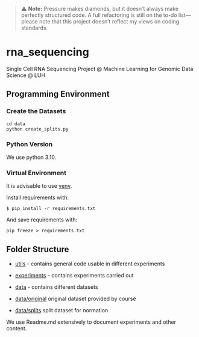 > ⚠️ **Note:** 
> Pressure makes diamonds, but it doesn’t always make perfectly structured code.
> A full refactoring is still on the to-do list—please note that this project doesn’t reflect my views on coding standards.

# rna_sequencing

Single Cell RNA Sequencing Project @ Machine Learning for Genomic Data Science @ LUH

## Programming Environment

### Create the Datasets

```shell
cd data
python create_splits.py
```

### Python Version

We use python 3.10.

### Virtual Environment

It is advisable to use [venv](https://docs.python.org/3/library/venv.html).

Install requirements with:

```shell
$ pip install -r requirements.txt
```

And save requirements with:

```shell
pip freeze > requirements.txt
```

## Folder Structure

-   [utils](./utils) - contains general code usable in different experiments

-   [experiments](./experiments) - contains experiments carried out

-   [data](./data) - contains different datasets

-   [data/original](./data/original) original dataset provided by course

-   [data/splits](./data/splits) split dataset for normation

We use Readme.md extensively to document experiments and other content.
